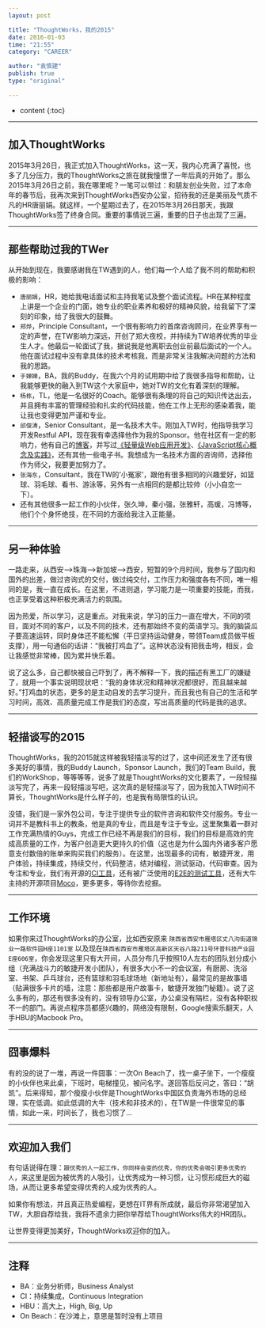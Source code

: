 ```yaml
---
layout: post

title: "ThoughtWorks，我的2015"
date: 2016-01-03
time: "21:55"
category: "CAREER"

author: "袁慎建"
publish: true
type: "original"

---
```


* content
{:toc}

---

## 加入ThoughtWorks
2015年3月26日，我正式加入ThoughtWorks，这一天，我内心充满了喜悦，也多了几分压力，我的ThoughtWorks之旅在就我憧憬了一年后真的开始了。那么2015年3月26日之前，我在哪里呢？一笔可以带过：和朋友创业失败，过了本命年的春节后，我再次来到ThoughtWorks西安办公室，招待我的还是美丽及气质不凡的HR唐丽娟。就这样，一个星期过去了，在2015年3月26日那天，我跟ThoughtWorks签了终身合同。重要的事情说三遍，重要的日子也出现了三遍。


---

## 那些帮助过我的TWer
从开始到现在，我要感谢我在TW遇到的人，他们每一个人给了我不同的帮助和积极的影响：  

 * `唐丽娟`，HR，她给我电话面试和主持我笔试及整个面试流程。HR在某种程度上讲是一个企业的门面，她专业的职业素养和极好的精神风貌，给我留下了深刻的印象，给了我很大的鼓舞。
 * `郑烨`，Principle Consultant，一个很有影响力的首席咨询顾问，在业界享有一定的声誉，在TW影响力深远，开创了郑大夜校，并持续为TW培养优秀的毕业生人才。他最后一轮面试了我，据说我是他离职去创业前最后面试的一个人。他在面试过程中没有拿具体的技术考核我，而是非常关注我解决问题的方法和我的思路。
 * `于婵婵`，BA，我的Buddy，在我六个月的试用期中给了我很多指导和帮助，让我能够更快的融入到TW这个大家庭中，她对TW的文化有着深刻的理解。
 * `杨栋`，TL，他是一名很好的Coach。能够很有条理的将自己的知识传达出去，并且拥有丰富的管理经验和扎实的代码技能，他在工作上无形的感染着我，能让我也变得更加严谨和专业。
 * `邱俊涛`，Senior Consultant，是一名技术大牛。刚加入TW时，他指导我学习开发Restful API，现在我有幸选择他作为我的Sponsor。他在社区有一定的影响力，他有自己的[博客](http://icodeit.org/blog/archives/)，并写过[《轻量级Web应用开发》](http://item.jd.com/11741605.html)、[《JavaScript核心概念及实践》](http://item.jd.com/11232701.html)，还有其他一些电子书。我想成为一名技术方面的咨询师，选择他作为师父，我要更加努力了。
 * `张海东`，Consultant，我在TW的‘小冤家’，跟他有很多相同的兴趣爱好，如篮球、羽毛球、看书、游泳等，另外有一点相同的是都比较帅（小小自恋一下）。
 * 还有其他很多一起工作的小伙伴，张久坤，秦小强，张雅轩，高瑗，冯博等，他们个个身怀绝技，在不同的方面给我注入正能量。


---


## 另一种体验
一路走来，从西安-->珠海-->新加坡-->西安，短暂的9个月时间，我参与了国内和国外的出差，做过咨询式的交付，做过纯交付，工作压力和强度各有不同，唯一相同的是，我一直在成长。在这里，不进则退，学习能力是一项重要的技能，而我，也正享受着这种积极充满活力的氛围。

因为热爱，所以学习，这是重点。对我来说，学习的压力一直在增大，不同的项目，面对不同的客户，以及不同的技术，还有那始终不变的英语学习。我的脑袋瓜子要高速运转，同时身体还不能松懈（平日坚持运动健身，带领Team成员做平板支撑），用一句通俗的话讲：“我被打鸡血了”。这种状态没有把我击垮，相反，会让我感觉非常棒，因为累并快乐着。

说了这么多，自己都快被自己吓到了，再不解释一下，我的描述有黑工厂的嫌疑了，就用一个事实说明现状吧：“我的身体状况和精神状况都很好，而且越来越好。”打鸡血的状态，更多的是主动自发的去学习提升，而且我也有自己的生活和学习时间，高效、高质量完成工作是我们的态度，写出高质量的代码是我的追求。

---


## 轻描谈写的2015
ThoughtWorks，我的2015就这样被我轻描淡写的过了，这中间还发生了还有很多美好的事情，我的Buddy Launch，Sponsor Launch，我们的Team Build，我们的WorkShop，等等等等，说多了就是ThoughtWorks的文化要素了，一段轻描淡写完了，再来一段轻描淡写吧，这次真的是轻描淡写了，因为我加入TW时间不算长，ThoughtWorks是什么样子的，也是我有局限性的认识。

没错，我们是一家外包公司，专注于提供专业的软件咨询和软件交付服务。专业一词并不是教科书上的教条，他是真的专业，而且是专注于专业。这里聚集着一群对工作充满热情的Guys，完成工作已经不再是我们的目标，我们的目标是高效的完成高质量的工作，为客户创造更大更持久的价值（这也是为什么国内外诸多客户愿意支付数倍的账单来购买我们的服务）。在这里，出现最多的词有，敏捷开发，用户体验，持续集成，持续交付，代码整洁，结对编程，测试驱动，代码审查。因为专注和专业，我们有开源的[CI工具](https://www.go.cd/)，还有被广泛使用的[E2E的测试工具](http://docs.seleniumhq.org/)，还有大牛主持的开源项目[Moco](https://github.com/dreamhead/moco)，更多更多，等待你去挖掘。

---


## 工作环境
如果你来过ThoughtWorks的办公室，比如西安原来  `陕西省西安市雁塔区丈八沟街道锦业一路软件园H座1101室` 以及现在`陕西省西安市雁塔区高新区天谷八路211号环普科技产业园E座606室`，你会发现这里只有大开间，人员分布几乎按照10人左右的团队划分成小组（充满战斗力的敏捷开发小团队），有很多大小不一的会议室，有厨房、洗浴室、书架、乒乓球台，还有篮球和羽毛球场地（新地址有），最常见的是故事墙（贴满很多卡片的墙，注意：那些都是用户故事卡，敏捷开发独门秘籍）。说了这么多有的，那还有很多没有的，没有领导办公室，办公桌没有隔栏，没有各种职权不一的部门。再说点程序员都感兴趣的，网络没有限制，Google搜索乐翻天，人手HBU的Macbook Pro。

---


## 囧事爆料
有的没的说了一堆，再说一件囧事：一次On Beach了，找一桌子坐下，一个瘦瘦的小伙伴也来此桌，下班时，电梯撞见，被问名字。遂回答后反问之，答曰：“胡凯”。后来得知，那个瘦瘦小伙伴是ThoughtWorks中国区负责海外市场的总经理，实在低调。如此低调的大牛（技术和非技术的），在TW是一件很常见的事情，如此一来，时间长了，我也习惯了...

---


## 欢迎加入我们
有句话说得在理：`跟优秀的人一起工作，你同样会变的优秀，你的优秀会吸引更多优秀的人`，来这里是因为被优秀的人吸引，让优秀成为一种习惯，让习惯形成巨大的磁场，从而让更多希望变得优秀的人成为优秀的人。

如果你有想法，并且真正热爱编程，更想在IT界有所成就，最后你非常渴望加入TW，大胆自荐给我，我将不遗余力把你举荐给ThoughtWorks伟大的HR团队。 

让世界变得更加美好，ThoughtWorks欢迎你的加入。

---

## 注释
  * BA：业务分析师，Business Analyst
  * CI：持续集成，Continuous Integration 
  * HBU：高大上，High, Big, Up
  * On Beach：在沙滩上，意思是暂时没有上项目

